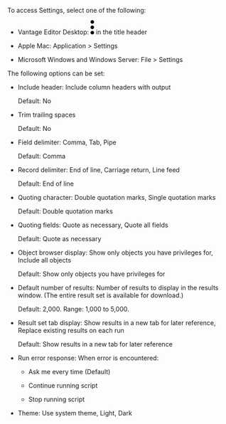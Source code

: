 To access Settings, select one of the following:

-   Vantage Editor Desktop: ![""](Images/kxu1689287376217.svg) in the title header


-   Apple Mac: Application > Settings


-   Microsoft Windows and Windows Server: File > Settings


The following options can be set:

-   Include header: Include column headers with output

    Default: No


-   Trim trailing spaces

    Default: No


-   Field delimiter: Comma, Tab, Pipe

    Default: Comma


-   Record delimiter: End of line, Carriage return, Line feed

    Default: End of line


-   Quoting character: Double quotation marks, Single quotation marks

    Default: Double quotation marks


-   Quoting fields: Quote as necessary, Quote all fields

    Default: Quote as necessary


-   Object browser display: Show only objects you have privileges for, Include all objects

    Default: Show only objects you have privileges for


-   Default number of results: Number of results to display in the results window. (The entire result set is available for download.)

    Default: 2,000. Range: 1,000 to 5,000.


-   Result set tab display: Show results in a new tab for later reference, Replace existing results on each run

    Default: Show results in a new tab for later reference


-   Run error response: When error is encountered:

    -   Ask me every time (Default)


    -   Continue running script


    -   Stop running script


-   Theme: Use system theme, Light, Dark


